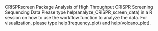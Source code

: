 CRISPRscreen Package
Analysis of High Throughput CRISPR Screening Sequencing Data
Please type help(analyze_CRISPR_screen_data) in a R session on how to use the workflow function to analyze the data.
For visualization, please type help(frequency_plot) and help(volcano_plot).
